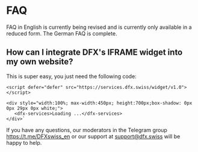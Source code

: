 # FAQ

FAQ in English is currently being revised and is currently only available in a reduced form. The German FAQ is complete. 

## How can I integrate DFX's IFRAME widget into my own website?

This is super easy, you just need the following code:

``` 
<script defer="defer" src="https://services.dfx.swiss/widget/v1.0"></script>

<div style="width:100%; max-width:450px; height:700px;box-shadow: 0px 0px 29px 0px white;">
   <dfx-services>Loading ...</dfx-services>
</div>`
```

If you have any questions, our moderators in the Telegram group https://t.me/DFXswiss_en or our support at support@dfx.swiss will be happy to help. 


